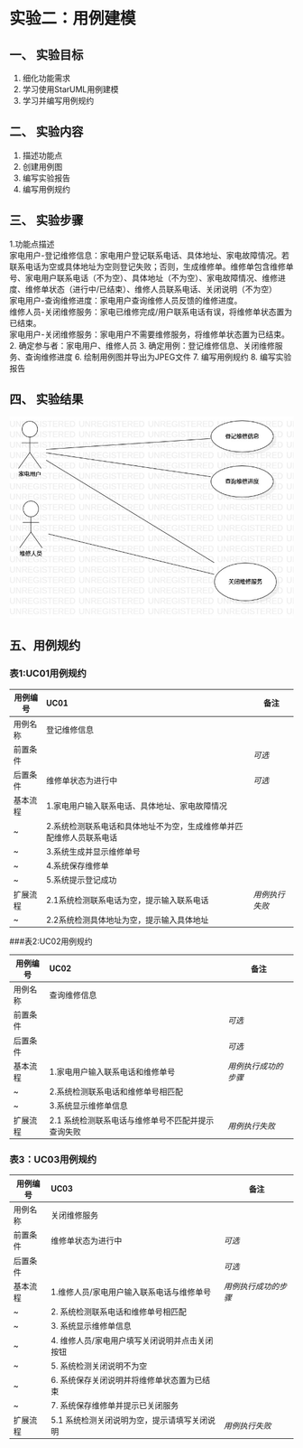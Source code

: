 # 实验二：用例建模  

## 一、 实验目标  

1. 细化功能需求
2. 学习使用StarUML用例建模
3. 学习并编写用例规约

## 二、 实验内容  

1. 描述功能点
2. 创建用例图
3. 编写实验报告
4. 编写用例规约

## 三、 实验步骤  

1.功能点描述
</br>家电用户-登记维修信息：家电用户登记联系电话、具体地址、家电故障情况。若联系电话为空或具体地址为空则登记失败；否则，生成维修单。维修单包含维修单号、家电用户联系电话（不为空）、具体地址（不为空）、家电故障情况、维修进度、维修单状态（进行中/已结束）、维修人员联系电话、关闭说明（不为空）
</br>家电用户-查询维修进度：家电用户查询维修人员反馈的维修进度。
</br>维修人员-关闭维修服务：家电已维修完成/用户联系电话有误，将维修单状态置为已结束。
</br>家电用户-关闭维修服务：家电用户不需要维修服务，将维修单状态置为已结束。
2. 确定参与者：家电用户、维修人员
3. 确定用例：登记维修信息、关闭维修服务、查询维修进度
6. 绘制用例图并导出为JPEG文件
7. 编写用例规约
8. 编写实验报告

## 四、 实验结果  

![用例图](./Lab2_UseCaseDiagram.jpg) 


## 五、用例规约

### 表1:UC01用例规约  

用例编号  | UC01 | 备注 
-|:-|-  
用例名称 | 登记维修信息  |   
前置条件 |      |*可选*
后置条件 | 维修单状态为进行中  |*可选*
基本流程 | 1.家电用户输入联系电话、具体地址、家电故障情况 |  
~| 2.系统检测联系电话和具体地址不为空，生成维修单并匹配维修人员联系电话 |   
~| 3.系统生成并显示维修单号 |   
~| 4.系统保存维修单 |   
~| 5.系统提示登记成功 | 
扩展流程 | 2.1系统检测联系电话为空，提示输入联系电话 |*用例执行失败*   
~| 2.2系统检测具体地址为空，提示输入具体地址|



###表2:UC02用例规约  

用例编号  | UC02 | 备注
-|:-|-  
用例名称  | 查询维修信息 |   
前置条件  |      |*可选*
后置条件  |      |*可选*
基本流程  | 1.家电用户输入联系电话和维修单号 | *用例执行成功的步骤* 
~| 2.系统检测联系电话和维修单号相匹配 |
~| 3.系统显示维修单信息 |   
扩展流程  | 2.1 系统检测联系电话与维修单号不匹配并提示查询失败 | *用例执行失败* 


### 表3：UC03用例规约  

|用例编号  | UC03 | 备注 |
-|:-|-   
用例名称  | 关闭维修服务  |   |
前置条件  | 维修单状态为进行中 |*可选*
后置条件  |   |*可选*| 
基本流程  | 1.维修人员/家电用户输入联系电话与维修单号 |*用例执行成功的步骤*  
~| 2. 系统检测联系电话和维修单号相匹配 |  
~| 3. 系统显示维修单信息 |  
~| 4. 维修人员/家电用户填写关闭说明并点击关闭按钮 |  
~| 5. 系统检测关闭说明不为空 |  
~| 6. 系统保存关闭说明并将维修单状态置为已结束 |  
~| 7. 系统保存维修单并提示已关闭服务 |  
扩展流程 | 5.1 系统检测关闭说明为空，提示请填写关闭说明 |*用例执行失败* 

